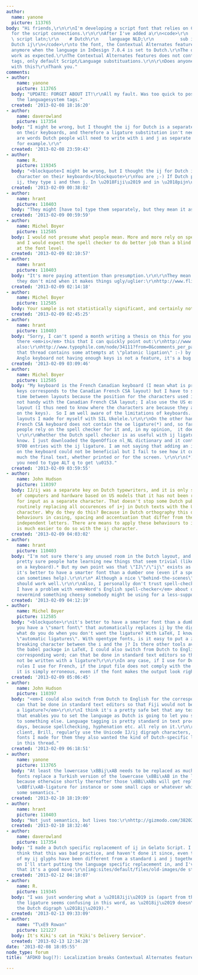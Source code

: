```yaml
---
author:
  name: yanone
  picture: 113765
body: "Hi friends,\r\n\r\nI'm developing a script font that relies on Contextual Alternates
  for the script connections.\r\n\r\nAfter I've added a\r\n<code>\r\n  # Latin\r\n
  \ script latn;\r\n    # Dutch\r\n    language NLD;\r\n          sub i j by ij; #
  Dutch ij\r\n</code>\r\nto the font, the Contextual Alternates feature is not applied
  anymore when the language in InDesign 7.0.4 is set to Dutch.\r\nThe other languages
  work as expected.\r\nThe Contextual Alternates features does not contain any Script/Language
  tags, only default Script/Language substituations.\r\n\r\nDoes anyone have experience
  with this?\r\nThank you."
comments:
- author:
    name: yanone
    picture: 113765
  body: "UPDATE: FORGET ABOUT IT!\r\nAll my fault. Was too quick to post.\r\nI forgot
    the languagesystem tags."
  created: '2013-02-08 18:16:20'
- author:
    name: daverowland
    picture: 117354
  body: "I might be wrong, but I thought the ij for Dutch is a separate character
    on their keyboards, and therefore a ligature substitution isn't needed. There
    are words Dutch people will need to write with i and j as separate letters. Fiji,
    for example.\r\n"
  created: '2013-02-08 23:59:43'
- author:
    name: R.
    picture: 119345
  body: "<blockquote>I might be wrong, but I thought the ij for Dutch is a separate
    character on their keyboards</blockquote>\r\nYou are ;-) If Dutch people need
    ij, they type i and then j. In \u2018Fiji\u2019 and in \u2018pijn\u2019."
  created: '2013-02-09 00:38:02'
- author:
    name: hrant
    picture: 110403
  body: "They might [have to] type them separately, but they mean it as one thing.\r\n\r\nhhp\r\n"
  created: '2013-02-09 00:59:59'
- author:
    name: Michel Boyer
    picture: 112585
  body: I would not presume what people mean. More and more rely on spell checkers
    and I would expect the spell checker to do better job than a blind substitution
    at the font level.
  created: '2013-02-09 02:10:57'
- author:
    name: hrant
    picture: 110403
  body: "It's more paying attention than presumption.\r\n\r\nThey mean it so much
    they don't mind when it makes things ugly/uglier:\r\nhttp://www.flickr.com/photos/albert-jan_pool/8038443339/\r\n\r\nhhp\r\n"
  created: '2013-02-09 02:14:18'
- author:
    name: Michel Boyer
    picture: 112585
  body: Your sample is not statistically significant, and certainly not random. (LOL)
  created: '2013-02-09 02:45:25'
- author:
    name: hrant
    picture: 110403
  body: "Sorry, I can't spend a month writing a thesis on this for you.\r\n\r\nBut
    there <em>is</em> this that I can quickly point out:\r\nhttp://www.flickr.com/groups/ij/pool\r\n\r\nSee
    also:\r\nhttp://www.typophile.com/node/34111?from=0&comments_per_page=5000#comment-397731\r\nBTW
    that thread contains some attempts at \"platonic ligation\" :-) by yours truly.\r\n\r\nThe
    Anglo keyboard not having enough keys is not a feature, it's a bug.\r\n\r\nhhp\r\n"
  created: '2013-02-09 03:09:46'
- author:
    name: Michel Boyer
    picture: 112585
  body: "My keyboard is the French Canadian keyboard (I mean what is printed on the
    keys corresponds to the Canadian French CSA layout) but I have to switch all the
    time between layouts because the position for the characters used in LaTeX are
    not handy with the Canadian French CSA layout; I also use the US extended keyboard
    layout (I thus need to know where the characters are because they are not printed
    on the keys).  So I am well aware of the limitations of keyboards. I also have
    layouts I made for myself with SIL Ukelele.\r\n\r\nOn the other hand, the Canadian
    French CSA keyboard does not contain the oe ligature(*) and, so far as I know,
    people rely on the spell checker for it and, in my opinion,  it does a good job.
    \r\n\r\nWhether the Dutch spell checker is as useful with ij ligatures, I don't
    know. I just downloaded the OpenOffice nl_NL dictionary and it contains more than
    9700 entries with the ij ligature. I am not saying that adding an ij character
    on the keyboard could not be beneficial but I fail to see how it could improve
    much the final text, whether printed or for the screen. \r\n\r\n(*) On the mac,
    you need to type ALT q to get \u0153."
  created: '2013-02-09 03:59:55'
- author:
    name: John Hudson
    picture: 110397
  body: IJ/ij was a separate key on Dutch typewriters, and it is only since the advent
    of computers and hardware based on US models that it has not been readily available
    for input as a separate character. That doesn't stop some Dutch publishers from
    routinely replacing all occurences of i+j in Dutch texts with the Unicode ij digraph
    character. Why do they do this? Because in Dutch orthography this digraph has
    behaviours in casing, spacing and accentuation that differ from the i and j as
    independent letters. There are means to apply these behaviours to i+j, but it
    is much easier to do so with the ij character.
  created: '2013-02-09 04:03:02'
- author:
    name: hrant
    picture: 110403
  body: "I'm not sure there's any unused room in the Dutch layout, and I <em>am</em>
    pretty sure people hate learning new things that seem trivial (like a new key
    on a keyboard).* But my own point was that \"IJ\"/\"ij\" exists as a unity, and
    it's better to have a smarter font than a dumber one (even if a spell-checker
    can sometimes help).\r\n\r\n* Although a nice \"behind-the-scenes\" [Shift-]Alt-something
    should work well.\r\n\r\nAlso, I personally don't trust spell-checkers too much;
    I have a problem with <em>Word's English spell-checker</em> about once a week,
    nevermind something cheesy somebody might be using for a less-supported language.\r\n\r\nhhp\r\n"
  created: '2013-02-09 04:12:19'
- author:
    name: Michel Boyer
    picture: 112585
  body: "<blockquote>\r\nit's better to have a smarter font than a dumber one\r\n</blockquote>\r\nIf
    you have a \"smart font\" that automatically replaces ij by the digraph, then
    what do you do when you don't want the ligature? With LaTeX, I know how to prevent
    \"automatic ligatures\". With opentype fonts, is it easy to put a zero width non
    breaking character between the i and the j? Is there other tools available? With
    the babel package in LaTeX, I could also switch from Dutch to English for the
    corresponding word; can that be done in standard text editors so that Fiji would
    not be written with a ligature?\r\n\r\nIn any case, if I use for Dutch the same
    rules I use for French, if the input file does not comply with the Dutch dictionary,
    it is simply erroneous, even if the font makes the output look right."
  created: '2013-02-09 05:06:45'
- author:
    name: John Hudson
    picture: 110397
  body: "<em>I could also switch from Dutch to English for the corresponding word;
    can that be done in standard text editors so that Fiji would not be written with
    a ligature?</em>\r\n\r\nI think it's a pretty safe bet that any text processor
    that enables you to set the language as Dutch is going to let you set the language
    to something else. Language tagging is pretty standard in text processing these
    days, because spellchecking, hyphenation etc. all rely on it.\r\n\r\nMy Leiden
    client, Brill, regularly use the Unicode IJ/ij digraph characters, but in the
    fonts I made for them they also wanted the kind of Dutch-specific ligation proposed
    in this thread."
  created: '2013-02-09 06:18:51'
- author:
    name: yanone
    picture: 113765
  body: "At least the lowercase \xBBij\xAB needs to be replaced as much as professional
    fonts replace a Turkish version of the lowercase \xBBi\xAB in the locl-feature,
    because otherwise shortly thereafter those \xBBi\xABs will get replaced by an
    \xBBfi\xAB-ligature for instance or some small caps or whatever which might break
    some semantics."
  created: '2013-02-10 18:19:09'
- author:
    name: hrant
    picture: 110403
  body: "Not just semantics, but lives too:\r\nhttp://gizmodo.com/382026/a-cellphones-missing-dot-kills-two-people-puts-three-more-in-jail\r\n\r\nhhp\r\n"
  created: '2013-02-10 18:32:46'
- author:
    name: daverowland
    picture: 117354
  body: "I made a Dutch specific replacement of ij in Gelato Script. I had come to
    think that this was bad practice, and haven't done it since, even though some
    of my ij glyphs have been different from a standard i and j together. From now
    on I'll start putting the language specific replacement in, and I've found proof
    that it's a good move:\r\n[img:sites/default/files/old-images/de stijl_4356.JPG]"
  created: '2013-02-12 04:18:07'
- author:
    name: R.
    picture: 119345
  body: "I was just wondering what a \u2018Jiji\u2019 is (apart from the fact that
    the ligature seems confusing in this word, as \u2018ij\u2019 doesn\u2019t form
    the Dutch digraph \u2018ij\u2019)."
  created: '2013-02-13 09:33:09'
- author:
    name: "T\xE9 Rowan"
    picture: 121227
  body: It's Kiki's cat in "Kiki's Delivery Service".
  created: '2013-02-13 12:34:28'
date: '2013-02-08 18:05:55'
node_type: forum
title: 'AFDKO bug(?): Localization breaks Contextual Alternates feature'

---
```

